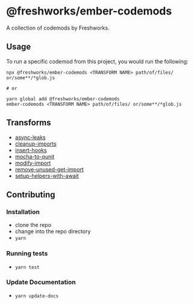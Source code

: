 # @freshworks/ember-codemods


A collection of codemods by Freshworks.

## Usage

To run a specific codemod from this project, you would run the following:

```
npx @freshworks/ember-codemods <TRANSFORM NAME> path/of/files/ or/some**/*glob.js

# or

yarn global add @freshworks/ember-codemods
ember-codemods <TRANSFORM NAME> path/of/files/ or/some**/*glob.js
```

## Transforms

<!--TRANSFORMS_START-->
* [async-leaks](transforms/async-leaks/README.md)
* [cleanup-imports](transforms/cleanup-imports/README.md)
* [insert-hooks](transforms/insert-hooks/README.md)
* [mocha-to-qunit](transforms/mocha-to-qunit/README.md)
* [modify-import](transforms/modify-import/README.md)
* [remove-unused-get-import](transforms/remove-unused-get-import/README.md)
* [setup-helpers-with-await](transforms/setup-helpers-with-await/README.md)
<!--TRANSFORMS_END-->

## Contributing

### Installation

* clone the repo
* change into the repo directory
* `yarn`

### Running tests

* `yarn test`

### Update Documentation

* `yarn update-docs`
